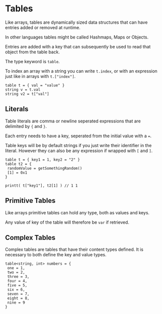 # Tables

Like arrays, tables are dynamically sized data structures that can have
entries added or removed at runtime.

In other languages tables might be called Hashmaps, Maps or Objects.

Entries are added with a key that can subsequently be used to read that
object from the table back.

The type keyword is `table`.

To index an array with a string you can write `t.index`, or with an
expression just like in arrays with `t.["index"]`.

``` 
table t = { val = "value" }
string v = t.val
string v2 = t["val"]
```

## Literals

Table literals are comma or newline seperated expressions that are
delimited by `{` and `}`.

Each entry needs to have a key, seperated from the initial value with a
`=`.

Table keys will be by default strings if you just write their identifier
in the literal. However they can also be any expression if wrapped with
`[` and `]`.

``` 
table t = { key1 = 1, key2 = "2" }
table t2 = {
 randomValue = getSomethingRandom()
 [1] = 0x1
}

printt( t["key1"], t2[1] ) // 1 1
```

## Primitive Tables

Like arrays primitive tables can hold any type, both as values and keys.

Any value of key of the table will therefore be `var` if retrieved.

## Complex Tables

Complex tables are tables that have their content types defined. It is
necessary to both define the key and value types.

``` 
table<string, int> numbers = {
 one = 1,
 two = 2,
 three = 3,
 four = 4,
 five = 5,
 six = 6,
 seven = 7,
 eight = 8,
 nine = 9
}
```
